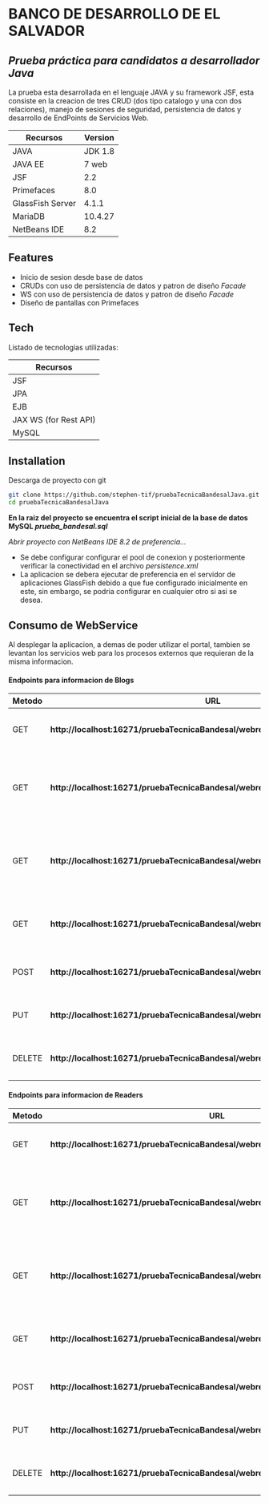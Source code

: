 # BANCO DE DESARROLLO DE EL SALVADOR
## _Prueba práctica para candidatos a desarrollador Java_

La prueba esta desarrollada en el lenguaje JAVA y su framework JSF, esta consiste en la creacion de tres CRUD (dos tipo catalogo y una con dos relaciones), manejo de sesiones de seguridad, persistencia de datos y desarrollo de EndPoints de Servicios Web.

| Recursos | Version |
| ------ | ------ |
| JAVA | JDK 1.8 |
| JAVA EE | 7 web |
| JSF | 2.2 |
| Primefaces | 8.0 |
| GlassFish Server | 4.1.1 |
| MariaDB | 10.4.27 |
| NetBeans IDE | 8.2 |

## Features

- Inicio de sesion desde base de datos
- CRUDs con uso de persistencia de datos y patron de diseño _Facade_
- WS con uso de persistencia de datos y patron de diseño _Facade_
- Diseño de pantallas con Primefaces

## Tech
Listado de tecnologias utilizadas:

| Recursos |
| ------ |
| JSF |
| JPA | 
| EJB |
| JAX WS (for Rest API) |
| MySQL |

## Installation

Descarga de proyecto con git
```sh
git clone https://github.com/stephen-tif/pruebaTecnicaBandesalJava.git
cd pruebaTecnicaBandesalJava
```

**En la raiz del proyecto se encuentra el script inicial de la base de datos MySQL _prueba_bandesal.sql_**

_Abrir proyecto con NetBeans IDE 8.2 de preferencia..._

- Se debe configurar configurar el pool de conexion y posteriormente verificar la conectividad en el archivo _persistence.xml_
- La aplicacion se debera ejecutar de preferencia en el servidor de aplicaciones GlassFish debido a que fue configurado inicialmente en este, sin embargo, se podria configurar en cualquier otro si asi se desea.


## Consumo de WebService
Al desplegar la aplicacion, a demas de poder utilizar el portal, tambien se levantan los servicios web para los procesos externos que requieran de la misma informacion.

#### Endpoints para informacion de Blogs
| Metodo | URL | Descripcion |
| ------ | ------ | ------|
| GET | **http://localhost:16271/pruebaTecnicaBandesal/webresources/ws_blog** | Sirve para extraer todos los registros |
| GET | **http://localhost:16271/pruebaTecnicaBandesal/webresources/ws_blog/{id}** | Sirve para extraer la informacion de un registro filtrado por su Id |
| GET | **http://localhost:16271/pruebaTecnicaBandesal/webresources/ws_blog/{from}/{to}** | Sirve para extraer la informacion de un registro filtrado por rango |
| GET | **http://localhost:16271/pruebaTecnicaBandesal/webresources/ws_blog/count** | Sirve para obtener el numero de registros existentes |
| POST | **http://localhost:16271/pruebaTecnicaBandesal/webresources/ws_blog** | Sirve para crear un nuevo registro |
| PUT | **http://localhost:16271/pruebaTecnicaBandesal/webresources/ws_blog/{id}** | Sirve para modificar un nuevo registro |
| DELETE | **http://localhost:16271/pruebaTecnicaBandesal/webresources/ws_blog/{id}** | Sirve para eliminar un nuevo registro |

#### Endpoints para informacion de Readers
| Metodo | URL | Descripcion |
| ------ | ------ | ------|
| GET | **http://localhost:16271/pruebaTecnicaBandesal/webresources/ws_reader** | Sirve para extraer todos los registros |
| GET | **http://localhost:16271/pruebaTecnicaBandesal/webresources/ws_reader/{id}** | Sirve para extraer la informacion de un registro filtrado por su Id |
| GET | **http://localhost:16271/pruebaTecnicaBandesal/webresources/ws_reader/{from}/{to}** | Sirve para extraer la informacion de un registro filtrado por rango |
| GET | **http://localhost:16271/pruebaTecnicaBandesal/webresources/ws_reader/count** | Sirve para obtener el numero de registros existentes |
| POST | **http://localhost:16271/pruebaTecnicaBandesal/webresources/ws_reader** | Sirve para crear un nuevo registro |
| PUT | **http://localhost:16271/pruebaTecnicaBandesal/webresources/ws_reader/{id}** | Sirve para modificar un nuevo registro |
| DELETE | **http://localhost:16271/pruebaTecnicaBandesal/webresources/ws_reader/{id}** | Sirve para eliminar un nuevo registro |

